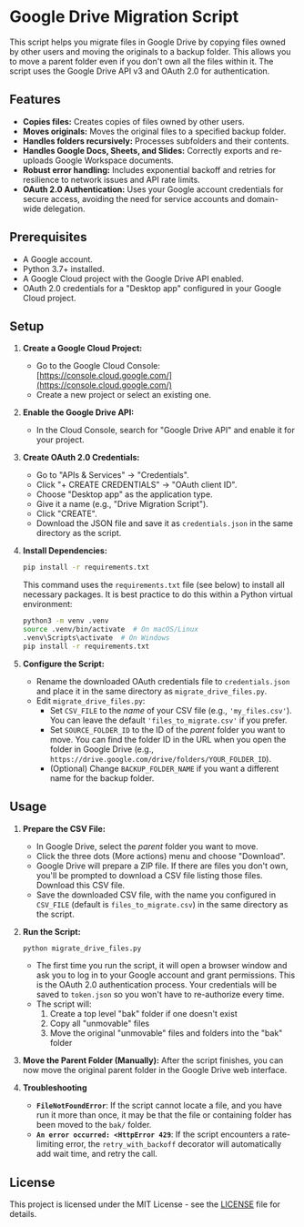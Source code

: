 # Google Drive Migration Script

This script helps you migrate files in Google Drive by copying files owned by other users and moving the originals to a backup folder. This allows you to move a parent folder even if you don't own all the files within it. The script uses the Google Drive API v3 and OAuth 2.0 for authentication.

## Features

*   **Copies files:** Creates copies of files owned by other users.
*   **Moves originals:** Moves the original files to a specified backup folder.
*   **Handles folders recursively:**  Processes subfolders and their contents.
*   **Handles Google Docs, Sheets, and Slides:**  Correctly exports and re-uploads Google Workspace documents.
*   **Robust error handling:** Includes exponential backoff and retries for resilience to network issues and API rate limits.
*   **OAuth 2.0 Authentication:** Uses your Google account credentials for secure access, avoiding the need for service accounts and domain-wide delegation.

## Prerequisites

*   A Google account.
*   Python 3.7+ installed.
*   A Google Cloud project with the Google Drive API enabled.
*   OAuth 2.0 credentials for a "Desktop app" configured in your Google Cloud project.

## Setup

1.  **Create a Google Cloud Project:**
    *   Go to the Google Cloud Console: [https://console.cloud.google.com/](https://console.cloud.google.com/)
    *   Create a new project or select an existing one.

2.  **Enable the Google Drive API:**
    *   In the Cloud Console, search for "Google Drive API" and enable it for your project.

3.  **Create OAuth 2.0 Credentials:**
    *   Go to "APIs & Services" -> "Credentials".
    *   Click "+ CREATE CREDENTIALS" -> "OAuth client ID".
    *   Choose "Desktop app" as the application type.
    *   Give it a name (e.g., "Drive Migration Script").
    *   Click "CREATE".
    *   Download the JSON file and save it as `credentials.json` in the same directory as the script.

4.  **Install Dependencies:**

    ```bash
    pip install -r requirements.txt
    ```
    This command uses the `requirements.txt` file (see below) to install all necessary packages.  It is best practice to do this within a Python virtual environment:
    ```bash
    python3 -m venv .venv
    source .venv/bin/activate  # On macOS/Linux
    .venv\Scripts\activate  # On Windows
    pip install -r requirements.txt
    ```

5.  **Configure the Script:**
    *   Rename the downloaded OAuth credentials file to `credentials.json` and place it in the same directory as `migrate_drive_files.py`.
    *   Edit `migrate_drive_files.py`:
        *   Set `CSV_FILE` to the *name* of your CSV file (e.g., `'my_files.csv'`).  You can leave the default `'files_to_migrate.csv'` if you prefer.
        *   Set `SOURCE_FOLDER_ID` to the ID of the *parent* folder you want to move. You can find the folder ID in the URL when you open the folder in Google Drive (e.g., `https://drive.google.com/drive/folders/YOUR_FOLDER_ID`).
        *   (Optional) Change `BACKUP_FOLDER_NAME` if you want a different name for the backup folder.

## Usage

1.  **Prepare the CSV File:**
    *   In Google Drive, select the *parent* folder you want to move.
    *   Click the three dots (More actions) menu and choose "Download".
    *   Google Drive will prepare a ZIP file.  If there are files you don't own, you'll be prompted to download a CSV file listing those files. Download this CSV file.
    *  Save the downloaded CSV file, with the name you configured in `CSV_FILE` (default is `files_to_migrate.csv`) in the same directory as the script.

2.  **Run the Script:**

    ```bash
    python migrate_drive_files.py
    ```

    *   The first time you run the script, it will open a browser window and ask you to log in to your Google account and grant permissions.  This is the OAuth 2.0 authentication process.  Your credentials will be saved to `token.json` so you won't have to re-authorize every time.
    *  The script will:
        1. Create a top level "bak" folder if one doesn't exist
        2. Copy all "unmovable" files
        3. Move the original "unmovable" files and folders into the "bak" folder

3.  **Move the Parent Folder (Manually):**  After the script finishes, you can now move the original parent folder in the Google Drive web interface.

4. **Troubleshooting**
     * **`FileNotFoundError`**: If the script cannot locate a file, and you have run it more than once, it may be that the file or containing folder has been moved to the `bak/` folder.
     * **`An error occurred: <HttpError 429`**: If the script encounters a rate-limiting error, the `retry_with_backoff` decorator will automatically add wait time, and retry the call.

## License

This project is licensed under the MIT License - see the [LICENSE](LICENSE) file for details.
